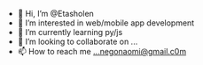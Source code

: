 - 👋 Hi, I’m @Etasholen
- 👀 I’m interested in web/mobile app development
- 🌱 I’m currently learning py/js
- 💞️ I’m looking to collaborate on ...
- 📫 How to reach me ...negonaomi@gmail.c0m

<!---
Etasholen/Etasholen is a ✨ special ✨ repository because its `README.md` (this file) appears on your GitHub profile.
You can click the Preview link to take a look at your changes.
--->
